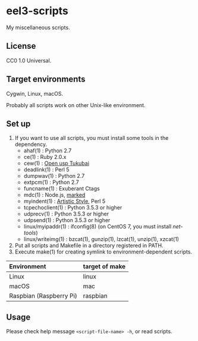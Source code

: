 eel3-scripts
============

My miscellaneous scripts.

License
-------

CC0 1.0 Universal.

Target environments
-------------------

Cygwin, Linux, macOS.

Probably all scripts work on other Unix-like environment.

Set up
------

1. If you want to use all scripts, you must install some tools in the dependency.
    * ahaf(1) : Python 2.7
    * ce(1) : Ruby 2.0.x
    * cew(1) : [Open usp Tukubai](https://github.com/usp-engineers-community/Open-usp-Tukubai "Open usp Tukubai")
    * deadlink(1) : Perl 5
    * dumpwav(1) : Python 2.7
    * extpcm(1) : Python 2.7
    * funcname(1) : Exuberant Ctags
    * mdc(1) : Node.js, [marked](https://github.com/chjj/marked "marked")
    * myindent(1) : [Artistic Style](http://astyle.sourceforge.net/ "Artistic Style"), Perl 5
    * tcpechoclient(1) : Python 3.5.3 or higher
    * udprecv(1) : Python 3.5.3 or higher
    * udpsend(1) : Python 3.5.3 or higher
    * linux/myipaddr(1) : ifconfig(8) (on CentOS 7, you must install *net-tools*)
    * linux/writeimg(1) : bzcat(1), gunzip(1), lzcat(1), unzip(1), xzcat(1)
2. Put all scripts and Makefile in a directory registered in PATH.
3. Execute make(1) for creating symlink to environment-dependent scripts.

| Environment             | target of make |
|:------------------------|:---------------|
| Linux                   | linux          |
| macOS                   | mac            |
| Raspbian (Raspberry Pi) | raspbian       |

Usage
-----

Please check help message `<script-file-name> -h`, or read scripts.
